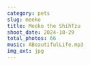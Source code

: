 ```yaml
---
category: pets
slug: meeko
title: Meeko the ShihTzu
shoot_date: 2024-10-29
total_photos: 66
music: ABeautifulLife.mp3
img_ext: jpg
---
```

